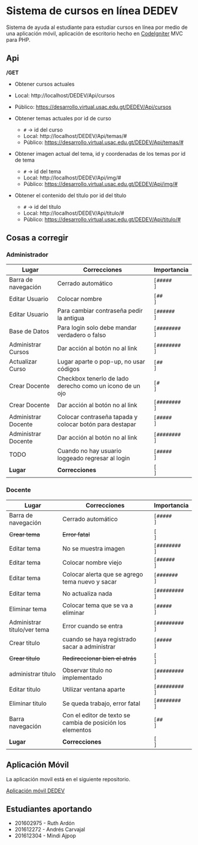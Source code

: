 #  Sistema de cursos en línea DEDEV

Sistema de ayuda al estudiante para estudiar cursos en línea por medio de una aplicación móvil, aplicación de escritorio hecho en [CodeIgniter][1] MVC para PHP. 

## Api

**/GET**

-  Obtener cursos actuales

  - Local: http://localhost/DEDEV/Api/cursos
  - Público: https://desarrollo.virtual.usac.edu.gt/DEDEV/Api/cursos

- Obtener temas actuales por id de curso

  - `#` -> id del curso
  - Local: http://localhost/DEDEV/Api/temas/#
  - Público: https://desarrollo.virtual.usac.edu.gt/DEDEV/Api/temas/#

- Obtener imagen actual del tema, id y coordenadas de los temas por id de tema

  - `#` -> id del tema
  - Local: http://localhost/DEDEV/Api/img/#
  - Público: https://desarrollo.virtual.usac.edu.gt/DEDEV/Api/img/#

- Obtener el contenido del título por id del título

  - `#` -> id del título
  - Local: http://localhost/DEDEV/Api/titulo/#
  - Público: https://desarrollo.virtual.usac.edu.gt/DEDEV/Api/titulo/#

  



## Cosas a corregir

### Administrador

| Lugar               | Correcciones                                             | Importancia      |
| ------------------- | -------------------------------------------------------- | ---------------- |
| Barra de navegación | Cerrado automático                                       | ``[#####     ]`` |
| Editar Usuario      | Colocar nombre                                           | ``[##        ]`` |
| Editar Usuario      | Para cambiar contraseña pedir la antigua                 | ``[######    ]`` |
| Base de Datos       | Para login solo debe mandar verdadero o falso            | ``[########  ]`` |
| Administrar Cursos  | Dar acción al botón no al link                           | ``[########  ]`` |
| Actualizar Curso    | Lugar aparte o pop-up, no usar códigos                   | ``[##        ]`` |
| Crear Docente       | Checkbox tenerlo de lado derecho como un icono de un ojo | ``[#         ]`` |
| Crear Docente       | Dar acción al botón no al link                           | ``[########  ]`` |
| Administrar Docente | Colocar contraseña tapada y colocar botón para destapar  | ``[#####     ]`` |
| Administrar Docente | Dar acción al botón no al link                           | ``[########  ]`` |
| TODO                | Cuando no hay usuario loggeado regresar al login         | ``[#####     ]`` |
| **Lugar**           | **Correcciones**                                         | ``[          ]`` |

### Docente

| Lugar                       | Correcciones                                               | Importancia      |
| --------------------------- | ---------------------------------------------------------- | ---------------- |
| Barra de navegación         | Cerrado automático                                         | ``[#####     ]`` |
| ~~Crear tema~~              | ~~Error fatal~~                                            | `[          ]`   |
| Editar tema                 | No se muestra imagen                                       | `[########  ]`   |
| Editar tema                 | Colocar nombre viejo                                       | `[######    ]`   |
| Editar tema                 | Colocar alerta que se agrego tema nuevo y sacar            | `[#######   ]`   |
| Editar tema                 | No actualiza nada                                          | `[######### ]`   |
| Eliminar tema               | Colocar tema que se va a eliminar                          | `[#####     ]`   |
| Administrar titulo/ver tema | Error cuando se entra                                      | `[######### ]`   |
| Crear titulo                | cuando se haya registrado sacar a administrar              | `[#####     ]`   |
| ~~Crear titulo~~            | ~~Redireccionar bien el atrás~~                            | `[          ]`   |
| administrar titulo          | Observar titulo no implementado                            | `[######### ]`   |
| Editar titulo               | Utilizar ventana aparte                                    | `[######### ]`   |
| Eliminar titulo             | Se queda trabajo, error fatal                              | `[########  ]`   |
| Barra navegación            | Con el editor de texto se cambia de posición los elementos | `[##        ]`   |
| **Lugar**                   | **Correcciones**                                           | `[          ]`   |



## Aplicación Móvil

La aplicación movil está en el siguiente repositorio.

[Aplicación móvil DEDEV][2]



## Estudiantes aportando

- 201602975 - Ruth Ardón
- 201612272 - Andrés Carvajal
- 201612304 - Mindi Ajpop















[1]:https://codeigniter.com/	"Página oficial de CodeIgniter"
[2]: https://github.com/RuthLechuga/App-movil-DIGED	"Repositorio de la aplicación móvil"